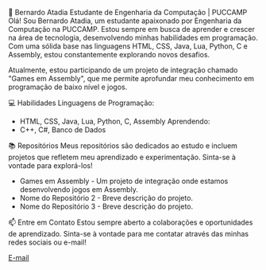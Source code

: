 🌟 Bernardo Atadia
Estudante de Engenharia da Computação | PUCCAMP
Olá! Sou Bernardo Atadia, um estudante apaixonado por Engenharia da Computação na PUCCAMP. Estou sempre em busca de aprender e crescer na área de tecnologia, desenvolvendo minhas habilidades em programação. Com uma sólida base nas linguagens HTML, CSS, Java, Lua, Python, C e Assembly, estou constantemente explorando novos desafios.

Atualmente, estou participando de um projeto de integração chamado "Games em Assembly", que me permite aprofundar meu conhecimento em programação de baixo nível e jogos.

💻 Habilidades
Linguagens de Programação:
* HTML, CSS, Java, Lua, Python, C, Assembly
Aprendendo:
* C++, C#, Banco de Dados

📚 Repositórios
Meus repositórios são dedicados ao estudo e incluem projetos que refletem meu aprendizado e experimentação. Sinta-se à vontade para explorá-los!

* Games em Assembly - Um projeto de integração onde estamos desenvolvendo jogos em Assembly.
* Nome do Repositório 2 - Breve descrição do projeto.
* Nome do Repositório 3 - Breve descrição do projeto.

📫 Entre em Contato
Estou sempre aberto a colaborações e oportunidades de aprendizado. Sinta-se à vontade para me contatar através das minhas redes sociais ou e-mail!

[E-mail](mailto:bernardo.atadia0609@gmail.com)


